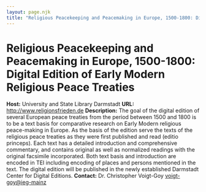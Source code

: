 ```yaml
---
layout: page.njk
title: "Religious Peacekeeping and Peacemaking in Europe, 1500-1800: Digital Edition of Early Modern Religious Peace Treaties"
---
```

# Religious Peacekeeping and Peacemaking in Europe, 1500-1800: Digital Edition of Early Modern Religious Peace Treaties



**Host:** University and State Library Darmstadt
**URL:** <http://www.religionsfrieden.de>
**Description:**
The goal of the digital edition of several European peace treaties from the period
 between 1500 and 1800 is to be a text basis for comparative research on Early Modern
 religious peace-making in Europe. As the basis of the edition serve the texts of the
 religious peace treaties as they were first published and read (editio princeps).
 Each text has a detailed introduction and comprehensive commentary, and contains original
 as well as normalized readings with the original facsimile incorporated. Both text
 basis and introduction are encoded in TEI including encoding of places and persons
 mentioned in the text. The digital edition will be published in the newly established
 Darmstadt Center for Digital Editions.
**Contact:**
Dr. Christopher Voigt-Goy [voigt-goy@ieg-mainz](mailto:voigt-goy@ieg-mainz)

